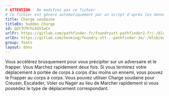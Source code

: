 ```yaml
---
# ATTENTION : Ne modifiez pas ce fichier
# Ce fichier est généré automatiquement par un script d'après les données du module Foundry VTT officiel et de sa traduction
title: Charge soudaine
titleEn: Sudden Charge
id: qQt3CMrhLkUV1wCv
urlFr: https://gitlab.com/pathfinder-fr/foundryvtt-pathfinder2-fr/-/blob/master/data/feats/qQt3CMrhLkUV1wCv.htm
urlEn: https://gitlab.com/hooking/foundry-vtt---pathfinder-2e/-/blob/master/packs/data/feats.db/sudden-charge.json
group: feats
layout: dons
---
```

Vous accélérez brusquement pour vous précipiter sur un adversaire et le frapper. Vous Marchez rapidement deux fois. Si vous terminez votre déplacement à portée de corps à corps d’au moins un ennemi, vous pouvez le Frapper au corps à corps. Vous pouvez utiliser Charge soudaine pour Creuser, Escalader, Voler ou Nager au lieu de Marcher rapidement si vous possédez le type de déplacement correspondant.


